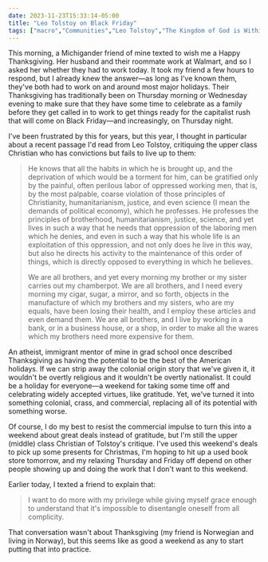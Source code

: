 ```yaml
---
date: 2023-11-23T15:33:14-05:00
title: "Leo Tolstoy on Black Friday"
tags: ["macro","Communities","Leo Tolstoy","The Kingdom of God is Within You","Black Friday","Thanksgiving","commercialism","Christmas"]
---
```

This morning, a Michigander friend of mine texted to wish me a Happy Thanksgiving. Her husband and their roommate work at Walmart, and so I asked her whether they had to work today. It took my friend a few hours to respond, but I already knew the answer—as long as I've known them, they've both had to work on and around most major holidays. Their Thanksgiving has traditionally been on Thursday morning or Wednesday evening to make sure that they have some time to celebrate as a family before they get called in to work to get things ready for the capitalist rush that will come on Black Friday—and increasingly, on Thursday night.

I've been frustrated by this for years, but this year, I thought in particular about a recent passage I'd read from Leo Tolstoy, critiquing the upper class Christian who has convictions but fails to live up to them: 

> He knows that all the habits in which he is brought up, and the deprivation of which would be a torment for him, can be gratified only by the painful, often perilous labor of oppressed working men, that is, by the most palpable, coarse violation of those principles of Christianity, humanitarianism, justice, and even science (I mean the demands of political economy), which he professes. He professes the principles of brotherhood, humanitarianism, justice, science, and yet lives in such a way that he needs that oppression of the laboring men which he denies, and even in such a way that his whole life is an exploitation of this oppression, and not only does he live in this way, but also he directs his activity to the maintenance of this order of things, which is directly opposed to everything in which he believes.
> 
> We are all brothers, and yet every morning my brother or my sister carries out my chamberpot. We are all brothers, and I need every morning my cigar, sugar, a mirror, and so forth, objects in the manufacture of which my brothers and my sisters, who are my equals, have been losing their health, and I employ these articles and even demand them. We are all brothers, and I live by working in a bank, or in a business house, or a shop, in order to make all the wares which my brothers need more expensive for them.

An atheist, immigrant mentor of mine in grad school once described Thanksgiving as having the potential to be the best of the American holidays. If we can strip away the colonial origin story that we've given it, it wouldn't be overtly religious and it wouldn't be overtly nationalist. It could be a holiday for everyone—a weekend for taking some time off and celebrating widely accepted virtues, like gratitude. Yet, we've turned it into something colonial, crass, and commercial, replacing all of its potential with something worse. 

Of course, I do my best to resist the commercial impulse to turn this into a weekend about great deals instead of gratitude, but I'm still the upper (middle) class Christian of Tolstoy's critique. I've used this weekend's deals to pick up some presents for Christmas, I'm hoping to hit up a used book store tomorrow, and my relaxing Thursday and Friday off depend on other people showing up and doing the work that I don't want to this weekend.

Earlier today, I texted a friend to explain that:

> I want to do more with my privilege while giving myself grace enough to understand that it's impossible to disentangle oneself from all complicity.

That conversation wasn't about Thanksgiving (my friend is Norwegian and living in Norway), but this seems like as good a weekend as any to start putting that into practice.
